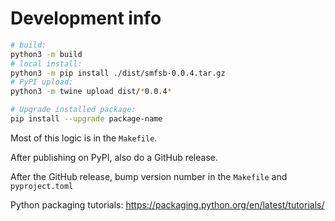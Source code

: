 # Development info

```bash
# build:
python3 -m build
# local install:
python3 -m pip install ./dist/smfsb-0.0.4.tar.gz
# PyPI upload:
python3 -m twine upload dist/*0.0.4*

# Upgrade installed package:
pip install --upgrade package-name
```

Most of this logic is in the `Makefile`.

After publishing on PyPI, also do a GitHub release.

After the GitHub release, bump version number in the `Makefile` and `pyproject.toml`

Python packaging tutorials: https://packaging.python.org/en/latest/tutorials/



